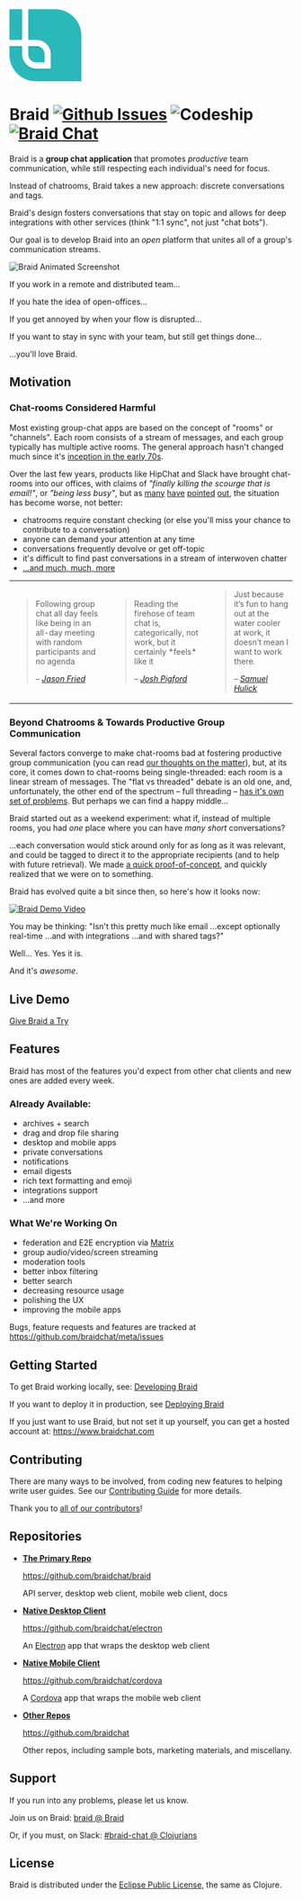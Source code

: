 <img src="./docs/braid-icon-256.png" height="128px" alt="Braid Logo">

# Braid [![Github Issues](https://img.shields.io/github/issues/braidchat/meta.svg)](https://www.github.com/braidchat/meta/issues) ![Codeship](https://img.shields.io/codeship/6f05b0f0-9e72-0133-e93b-76efcd0f79bd.svg) [![Braid Chat](https://img.shields.io/badge/braid-join_chat-green.svg)](https://braid.chat/group/braid)

Braid is a **group chat application** that promotes *productive* team communication, while still respecting each individual's need for focus.

Instead of chatrooms, Braid takes a new approach: discrete conversations and tags.

Braid's design fosters conversations that stay on topic and allows for deep integrations with other services (think "1:1 sync", not just "chat bots").

Our goal is to develop Braid into an *open* platform that unites all of a group's communication streams.

![Braid Animated Screenshot](http://www.braidchat.org/images/braid-screenshot-archer.png)

If you work in a remote and distributed team...

If you hate the idea of open-offices...

If you get annoyed by when your flow is disrupted...

If you want to stay in sync with your team, but still get things done...

...you'll love Braid.


## Motivation

### Chat-rooms Considered Harmful

Most existing group-chat apps are based on the concept of "rooms" or "channels". Each room consists of a stream of messages, and each group typically has multiple active rooms. The general approach hasn't changed much since it's [inception in the early 70s](https://en.wikipedia.org/wiki/Chat_room).

Over the last few years, products like HipChat and Slack have brought chat-rooms into our offices, with claims of *"finally killing the scourge that is email!"*, or *"being less busy"*, but as [many](https://m.signalvnoise.com/is-group-chat-making-you-sweat-744659addf7d#.r6gxj6zae) [have](http://www.vocativ.com/320111/slack-backlash/) [pointed](https://medium.com/better-people/slack-i-m-breaking-up-with-you-54600ace03ea#.d72qcvqqg) [out](http://motherboard.vice.com/read/were-taking-a-break-from-slack-heres-why), the situation has become worse, not better:

  - chatrooms require constant checking (or else you'll miss your chance to contribute to a conversation)
  - anyone can demand your attention at any time
  - conversations frequently devolve or get off-topic
  - it's difficult to find past conversations in a stream of interwoven chatter
  - [...and much, much, more](./docs/the-problem-of-chat-rooms.md)

<table>
  <tr>
    <td>
      <blockquote>
        <p>
          Following group chat all day feels like being in an all-day meeting with random participants and no agenda
        </p>
        <footer>
          –
          <cite>
            <a href="https://m.signalvnoise.com/is-group-chat-making-you-sweat-744659addf7d#.r6gxj6zae">
              Jason Fried
            </a>
          </cite>
        </footer>
      </blockquote>
    </td>
    <td>
      <blockquote>
        <p>
          Reading the firehose of team chat is, categorically, not work, but it certainly *feels* like it
        </p>
        <footer>
          –
          <cite>
            <a href="https://twitter.com/Shpigford/status/702871877442793472?ref_src=twsrc%5Etfw">
              Josh Pigford
            </a>
          </cite>
        </footer>
      </blockquote>
    </td>
    <td>
      <blockquote>
        <p>
          Just because it’s fun to hang out at the water cooler at work, it doesn’t mean I want to work there.
        </p>
        <footer>
          –
          <cite>
            <a href="https://medium.com/better-people/slack-i-m-breaking-up-with-you-54600ace03ea#.iu832xu1g">
              Samuel Hulick
            </a>
          </cite>
        </footer>
      </blockquote>
   </td>
  </tr>
</table>



### Beyond Chatrooms & Towards Productive Group Communication

Several factors converge to make chat-rooms bad at fostering productive group communication (you can read [our thoughts on the matter](./docs/the-problem-of-chat-rooms.md)), but, at its core, it comes down to chat-rooms being single-threaded: each room is a linear stream of messages. The "flat vs threaded" debate is an old one, and, unfortunately, the other end of the spectrum – full threading – [has it's own set of problems](https://blog.codinghorror.com/web-discussions-flat-by-design/). But perhaps we can find a happy middle...

Braid started out as a weekend experiment: what if, instead of multiple rooms, you had *one* place where you can have *many* *short* conversations?

...each conversation would stick around only for as long as it was relevant, and could be tagged to direct it to the appropriate recipients (and to help with future retrieval). We made [a quick proof-of-concept](https://www.youtube.com/watch?v=pa2bUsChFqM), and quickly realized that we were on to something.

Braid has evolved quite a bit since then, so here's how it looks now:

[![Braid Demo Video](http://img.youtube.com/vi/YeH-8_PUXPk/0.jpg)](https://www.youtube.com/watch?v=YeH-8_PUXPk)

You may be thinking: "Isn't this pretty much like email ...except optionally real-time ...and with integrations ...and with shared tags?"

Well... Yes. Yes it is.

And it's *awesome*.


## Live Demo

[Give Braid a Try](https://braid.chat/group/try)


## Features

Braid has most of the features you'd expect from other chat clients and new ones are added every week.

### Already Available:

 - archives + search
 - drag and drop file sharing
 - desktop and mobile apps
 - private conversations
 - notifications
 - email digests
 - rich text formatting and emoji
 - integrations support
 - ...and more

### What We're Working On

 - federation and E2E encryption via [Matrix](http://matrix.org/)
 - group audio/video/screen streaming
 - moderation tools
 - better inbox filtering
 - better search
 - decreasing resource usage
 - polishing the UX
 - improving the mobile apps

Bugs, feature requests and features are tracked at https://github.com/braidchat/meta/issues


## Getting Started

To get Braid working locally, see: [Developing Braid](./docs/developing.md)

If you want to deploy it in production, see [Deploying Braid](./docs/deploying.md)

If you just want to use Braid, but not set it up yourself, you can get a hosted account at: https://www.braidchat.com


## Contributing

There are many ways to be involved, from coding new features to helping write user guides. See our [Contributing Guide](./docs/contributing.md) for more details.

Thank you to [all of our contributors](./docs/contributors.edn)!


## Repositories

- **[The Primary Repo](https://github.com/braidchat/braid)**

  https://github.com/braidchat/braid

  API server, desktop web client, mobile web client, docs


- **[Native Desktop Client](https://github.com/braidchat/electron)**

  https://github.com/braidchat/electron

  An [Electron](http://electron.atom.io/) app that wraps the desktop web client


- **[Native Mobile Client](https://github.com/braidchat/electron)**

  https://github.com/braidchat/cordova

  A [Cordova](https://cordova.apache.org/) app that wraps the mobile web client


- **[Other Repos](https://github.com/braidchat)**

  https://github.com/braidchat

  Other repos, including sample bots, marketing materials, and miscellany.


## Support

If you run into any problems, please let us know.

Join us on Braid: [braid @ Braid](https://braid.chat/group/braid)

Or, if you must, on Slack: [#braid-chat @ Clojurians](https://clojurians.herokuapp.com/)


## License

Braid is distributed under the [Eclipse Public License](https://www.tldrlegal.com/l/epl), the same as Clojure.

